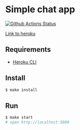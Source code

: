 # Simple chat app

[![Github Actions Status](https://github.com/hexlet-components/projects-frontend-l4-server/workflows/Node%20CI/badge.svg)](https://github.com/hexlet-components/projects-frontend-l4-server/actions)

[Link to heroku](https://git.heroku.com/fathomless-gorge-11302.git)

## Requirements

* [Heroku CLI](https://devcenter.heroku.com/articles/heroku-cli)

## Install

```sh
$ make install
```

## Run

```sh
$ make start
# open http://localhost:5000
```